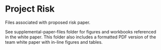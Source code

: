 # Project Risk
Files associated with proposed risk paper.

See supplemental-paper-files folder for figures and workbooks referenced in the white paper. This folder also includes a formatted PDF version of the team white paper with in-line figures and tables.

